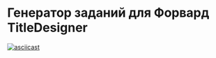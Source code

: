 # Генератор заданий для Форвард TitleDesigner
[![asciicast](https://asciinema.org/a/w2ByZA6cen5KBZDaLRbIexHqc.svg)](https://asciinema.org/a/w2ByZA6cen5KBZDaLRbIexHqc)